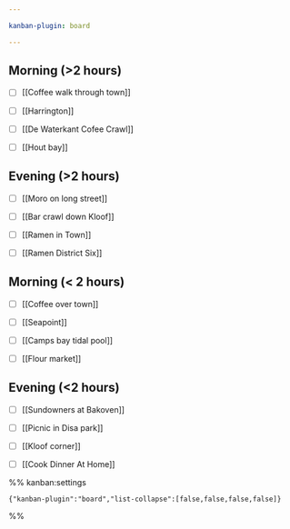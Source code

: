 ```yaml
---

kanban-plugin: board

---
```


## Morning (>2 hours)

- [ ] [[Coffee walk through town]]
- [ ] [[Harrington]]
- [ ] [[De Waterkant Cofee Crawl]]
- [ ] [[Hout bay]]


## Evening (>2 hours)

- [ ] [[Moro on long street]]
- [ ] [[Bar crawl down Kloof]]
- [ ] [[Ramen in Town]]
- [ ] [[Ramen District Six]]


## Morning (< 2 hours)

- [ ] [[Coffee over town]]
- [ ] [[Seapoint]]
- [ ] [[Camps bay tidal pool]]
- [ ] [[Flour market]]


## Evening (<2 hours)

- [ ] [[Sundowners at Bakoven]]
- [ ] [[Picnic in Disa park]]
- [ ] [[Kloof corner]]
- [ ] [[Cook Dinner At Home]]




%% kanban:settings
```
{"kanban-plugin":"board","list-collapse":[false,false,false,false]}
```
%%